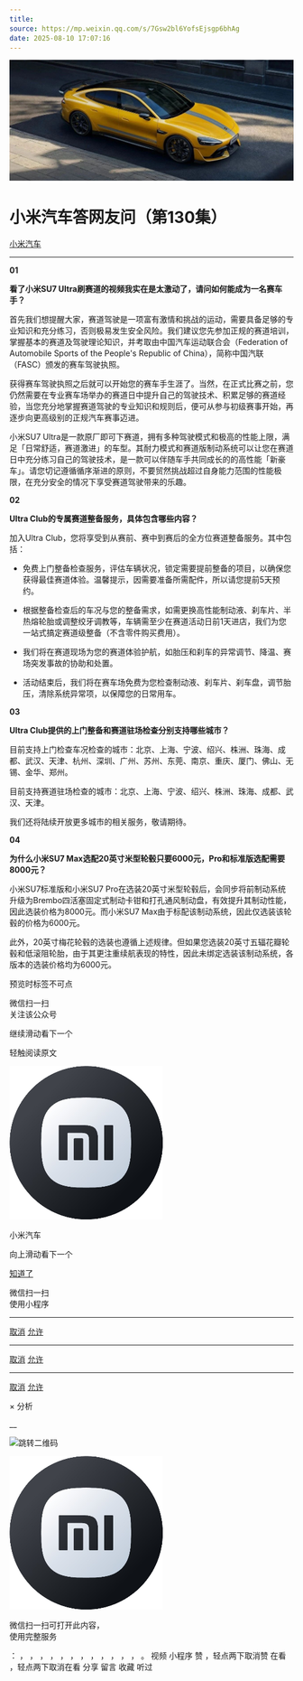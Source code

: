 ```yaml
---
title: 
source: https://mp.weixin.qq.com/s/7Gsw2bl6YofsEjsgp6bhAg
date: 2025-08-10 17:07:16
---
```


![cover_image](images/img_617fbb93.jpg)


#  小米汽车答网友问（第130集）


[ 小米汽车 ](<javascript:void\(0\);>)

______

  

****01 ‍****

**看了小米SU7 Ultra刷赛道的视频我实在是太激动了，请问如何能成为一名赛车手？**

首先我们想提醒大家，赛道驾驶是一项富有激情和挑战的运动，需要具备足够的专业知识和充分练习，否则极易发生安全风险。我们建议您先参加正规的赛道培训，掌握基本的赛道及驾驶理论知识，并考取由中国汽车运动联合会（Federation of Automobile Sports of the People's Republic of China），简称中国汽联（FASC）颁发的赛车驾驶执照。

获得赛车驾驶执照之后就可以开始您的赛车手生涯了。当然，在正式比赛之前，您仍然需要在专业赛车场举办的赛道日中提升自己的驾驶技术、积累足够的赛道经验，当您充分地掌握赛道驾驶的专业知识和规则后，便可从参与初级赛事开始，再逐步向更高级别的正规汽车赛事迈进。

小米SU7 Ultra是一款原厂即可下赛道，拥有多种驾驶模式和极高的性能上限，满足「日常舒适，赛道激进」的车型。其耐力模式和赛道版制动系统可以让您在赛道日中充分练习自己的驾驶技术，是一款可以伴随车手共同成长的的高性能「新豪车」。请您切记遵循循序渐进的原则，不要贸然挑战超过自身能力范围的性能极限，在充分安全的情况下享受赛道驾驶带来的乐趣。

  

**02**

**Ultra Club的专属赛道整备服务，具体包含哪些内容？**

加入Ultra Club，您将享受到从赛前、赛中到赛后的全方位赛道整备服务。其中包括：

  * 免费上门整备检查服务，评估车辆状况，锁定需要提前整备的项目，以确保您获得最佳赛道体验。温馨提示，因需要准备所需配件，所以请您提前5天预约。

  * 根据整备检查后的车况与您的整备需求，如需更换高性能制动液、刹车片、半热熔轮胎或调整绞牙调教等，车辆需至少在赛道活动日前1天进店，我们为您一站式搞定赛道级整备（不含零件购买费用）。

  * 我们将在赛道现场为您的赛道体验护航，如胎压和刹车的异常调节、降温、赛场突发事故的协助和处置。

  * 活动结束后，我们将在赛车场免费为您检查制动液、刹车片、刹车盘，调节胎压，清除系统异常项，以保障您的日常用车。

**03**

**Ultra Club提供的上门整备和赛道驻场检查分别支持哪些城市？**

目前支持上门检查车况检查的城市：北京、上海、宁波、绍兴、株洲、珠海、成都、武汉、天津、杭州、深圳、广州、苏州、东莞、南京、重庆、厦门、佛山、无锡、金华、郑州。

目前支持赛道驻场检查的城市：北京、上海、宁波、绍兴、株洲、珠海、成都、武汉、天津。

我们还将陆续开放更多城市的相关服务，敬请期待。

  

****04****

**为什么小米SU7 Max选配20英寸米型轮毂只要6000元，Pro和标准版选配需要8000元？**

小米SU7标准版和小米SU7 Pro在选装20英寸米型轮毂后，会同步将前制动系统升级为Brembo四活塞固定式制动卡钳和打孔通风制动盘，有效提升其制动性能，因此选装价格为8000元。而小米SU7 Max由于标配该制动系统，因此仅选装该轮毂的价格为6000元。

此外，20英寸梅花轮毂的选装也遵循上述规律。但如果您选装20英寸五辐花瓣轮毂和低滚阻轮胎，由于其更注重续航表现的特性，因此未绑定选装该制动系统，各版本的选装价格均为6000元。

  

  

  

  

[](<>)[](<>)

预览时标签不可点

微信扫一扫  
关注该公众号

继续滑动看下一个

轻触阅读原文

![img_97d833da.jpg](images/img_97d833da.jpg)

小米汽车 

向上滑动看下一个

[知道了](<javascript:;>)

微信扫一扫  
使用小程序

****

[取消](<javascript:void\(0\);>) [允许](<javascript:void\(0\);>)

****

[取消](<javascript:void\(0\);>) [允许](<javascript:void\(0\);>)

****

[取消](<javascript:void\(0\);>) [允许](<javascript:void\(0\);>)

× 分析

__

![跳转二维码]()

![作者头像](images/img_97d833da.jpg)

微信扫一扫可打开此内容，  
使用完整服务

： ， ， ， ， ， ， ， ， ， ， ， ， 。 视频 小程序 赞 ，轻点两下取消赞 在看 ，轻点两下取消在看 分享 留言 收藏 听过
